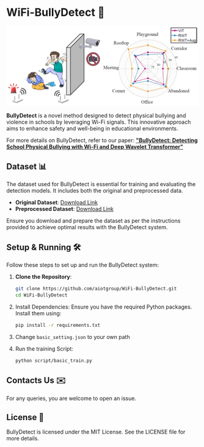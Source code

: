 # WiFi-BullyDetect 👋

<p align="center">
  <img src="img/README_img/overall.png" alt="image-20240719171906628" width="600px"/>
</p>

**BullyDetect** is a novel method designed to detect physical bullying and violence in schools by leveraging Wi-Fi signals. This innovative approach aims to enhance safety and well-being in educational environments.

For more details on BullyDetect, refer to our paper: [**"BullyDetect: Detecting School Physical Bullying with Wi-Fi and Deep Wavelet Transformer"**](#)

## Dataset 📊

The dataset used for BullyDetect is essential for training and evaluating the detection models. It includes both the original and preprocessed data.

- **Original Dataset**: [Download Link](https://www.kaggle.com/datasets/laptype/wifi-bullydetect)
- **Preprocessed Dataset**: [Download Link](https://www.kaggle.com/datasets/laptype/wifi-bullydetect)

Ensure you download and prepare the dataset as per the instructions provided to achieve optimal results with the BullyDetect system.

## Setup & Running 🛠️

Follow these steps to set up and run the BullyDetect system:

1. **Clone the Repository**:
   ```bash
   git clone https://github.com/aiotgroup/WiFi-BullyDetect.git
   cd WiFi-BullyDetect
   ```
2. Install Dependencies:
Ensure you have the required Python packages. Install them using:
   ```bash
   pip install -r requirements.txt
   ```
3. Change `basic_setting.json` to your own path

4. Run the training Script:

   ```bash
   python script/basic_train.py
   ```
## Contacts Us ✉️
For any queries, you are welcome to open an issue.

## License 📜
BullyDetect is licensed under the MIT License. See the LICENSE file for more details.
